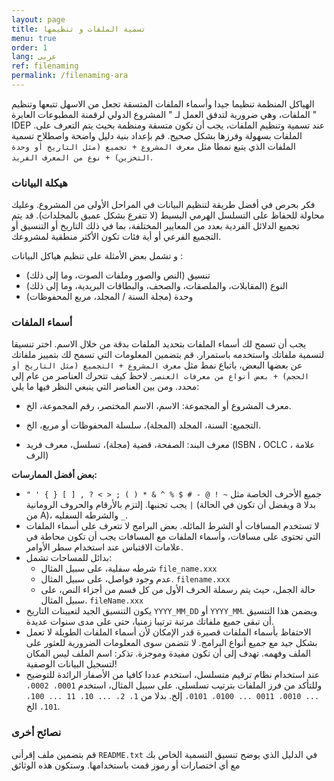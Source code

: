 ```yaml
---
layout: page
title: تسمية الملفات و تنظيمها
menu: true
order: 1
lang: عربى
ref: filenaming
permalink: /filenaming-ara
---
```


الهياكل المنظمة تنظيما جيدا وأسماء الملفات المتسقة تجعل من الاسهل تتبعها وتنظيم الملفات، وهي ضرورية لتدفق العمل لـ &quot;  المشروع الدولي لرقمنة المطبوعات العابرة &quot;  IDEP .عند تسمية وتنظيم الملفات، يجب أن تكون متسقة ومنظمة بحيث يتم التعرف على الملفات بسهولة وفرزها بشكل صحيح. قم بإعداد بنية دليل واضحة واصطلاح تسمية الملفات الذي يتبع نمطا مثل `معرف المشروع + تجميع (مثل التاريخ أو وحدة التخزين) + نوع من المعرف الفريد`.

### هيكلة البيانات

فكر بحرص في أفضل طريقة لتنظيم البيانات في المراحل الأولى من المشروع. وعليك محاولة للحفاظ على التسلسل الهرمي البسيط (لا تتفرع بشكل عميق بالمجلدات). قد يتم تجميع الدلائل الفردية بعدد من المعايير المختلفة، بما في ذلك التاريخ أو التنسيق أو التجميع الفرعي أو أية فئات تكون الأكثر منطقية لمشروعك.

و تشمل بعض الأمثلة على تنظيم هياكل البيانات :

* تنسيق (النص والصور وملفات الصوت، وما إلى ذلك)
* النوع (المقابلات، والملصقات، والصحف، والبطاقات البريدية، وما إلى ذلك)
* وحدة (مجلة السنة / المجلد، مربع المحفوظات)

### أسماء الملفات

يجب أن تسمح لك أسماء الملفات بتحديد الملفات بدقة من خلال الاسم. اختر تنسيقا لتسمية ملفاتك واستخدمه باستمرار. قم بتضمين المعلومات التي تسمح لك بتمييز ملفاتك عن بعضها البعض، باتباع نمط مثل `معرف المشروع + التجميع (مثل التاريخ أو الحجم) + بعض أنواع من معرفات العنصر`. لاحظ كيف تتحرك العناصر من عام إلى محدد. ومن بين العناصر التي ينبغي النظر فيها ما يلي:

* معرف المشروع أو المجموعة: الاسم، الاسم المختصر، رقم المجموعة، الخ.

* التجميع: السنة، المجلد (المجلة)، سلسلة المحفوظات أو مربع، الخ.

* معرف البند: الصفحة، قضية (مجلة)، تسلسل، معرف فريد (ISBN ، OCLC ، علامة الرف)

**بعض أفضل الممارسات:**

* جميع الأحرف الخاصة مثل `~ ! @ - # $ % ^ & * ( ) ; < > ? , [ ] { } ' " |` يجب تجنبها. إلتزم بالأرقام والحروف الرومانية (ويفضل أن تكون في الحالة a  بدلا من A)، والشرطه السفليه `_`.
* لا تستخدم المسافات أو الشرط المائله. بعض البرامج لا تتعرف على أسماء الملفات التي تحتوى على مسافات، وأسماء الملفات مع المسافات يجب أن تكون محاطة في علامات الاقتباس عند استخدام سطر الأوامر.
* بدائل للمساحات تشمل:
	*  شرطه سفلية، على سبيل المثال `file_name.xxx`
	* عدم وجود فواصل، على سبيل المثال. `filename.xxx`
	* حالة الجمل، حيث يتم رسملة الحرف الأول من كل قسم من أجزاء النص، على سبيل المثال. `fileName.xxx`
* يكون التنسيق الجيد لتعيينات التاريخ `YYYY_MM_DD` أو `YYYY_MM`. ويضمن هذا التنسيق أن تبقى جميع ملفاتك مرتبة ترتيبا زمنيا، حتى على مدى سنوات عديدة.
* الاحتفاظ بأسماء الملفات قصيرة قدر الإمكان لأن أسماء الملفات الطويلة لا تعمل بشكل جيد مع جميع أنواع البرامج. لا تتضمن سوى المعلومات الضرورية للعثور على الملف وفهمه. تهدف إلى أن تكون مفيدة وموجزة. تذكر: اسم الملف ليس المكان لتسجيل البيانات الوصفية!
* عند استخدام نظام ترقيم متسلسل، استخدم عددا كافيا من الأصفار الرائدة للتوضيح وللتأكد من فرز الملفات بترتيب تسلسلي. على سبيل المثال، استخدم `0001، 0002، ... 0010، 0011 ... 0100، 0101،` إلخ. بدلا من `1، 2، ... 10، 11 ... 100، 101،` الخ.

### نصائح أخرى

قم بتضمين ملف إقرأنى  `README.txt` في الدليل الذي يوضح تنسيق التسمية الخاص بك مع أي اختصارات أو رموز قمت باستخدامها. وستكون هذه الوثائق
